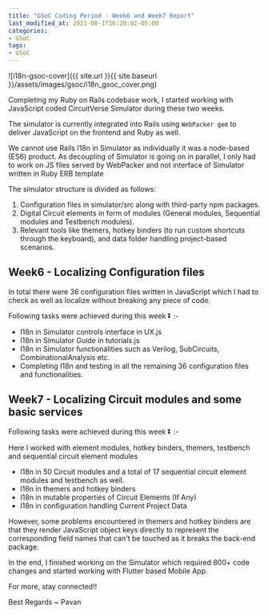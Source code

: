 ```yaml
---
title: "GSoC Coding Period - Week6 and Week7 Report"
last_modified_at: 2021-08-1T16:20:02-05:00
categories:
- GSoC
tags:
- GSoC
---
```

 
![i18n-gsoc-cover]({{ site.url }}{{ site.baseurl }}/assets/images/gsoc/i18n_gsoc_cover.png)
 
Completing my Ruby on Rails codebase work, I started working with JavaScript coded CircuitVerse Simulator during these two weeks.
 
The simulator is currently integrated into Rails using ```WebPacker gem``` to deliver JavaScript on the frontend and Ruby as well.
 
We cannot use Rails I18n in Simulator as individually it was a node-based (ES6) product. As decoupling of Simulator is going on in parallel, I only had to work on JS files served by WebPacker and not interface of Simulator written in Ruby ERB template
 
The simulator structure is divided as follows:
 
1. Configuration files in simulator/src along with third-party npm packages.
2. Digital Circuit elements in form of modules (General modules, Sequential modules and Testbench modules).
3. Relevant tools like themers, hotkey binders (to run custom shortcuts through the keyboard), and data folder handling project-based scenarios.
 
## Week6 - Localizing Configuration files
 
In total there were 36 configuration files written in JavaScript which I had to check as well as localize without breaking any piece of code.
 
Following tasks were achieved during this week ⏬ :-
 
* I18n in Simulator controls interface in UX.js
* I18n in Simulator Guide in tutorials.js
* I18n in Simulator functionalities such as Verilog, SubCircuits, CombinationalAnalysis etc.
* Completing I18n and testing in all the remaining 36 configuration files and functionalities.
 
 
## Week7 - Localizing Circuit modules and some basic services
 
Following tasks were achieved during this week ⏬ :-
 
Here I worked with element modules, hotkey binders, themers, testbench and sequential circuit element modules
 
* I18n in 50 Circuit modules and a total of 17 sequential circuit element modules and testbench as well.
* I18n in themers and hotkey binders
* I18n in mutable properties of Circuit Elements (If Any)
* I18n in configuration handling Current Project Data
 
However, some problems encountered in themers and hotkey binders are that they render JavaScript object keys directly to represent the corresponding field names that can't be touched as it breaks the back-end package.
 
In the end, I finished working on the Simulator which required 800+ code changes and started working with Flutter based Mobile App.

For more, stay connected!!
 
Best Regards ~ Pavan

